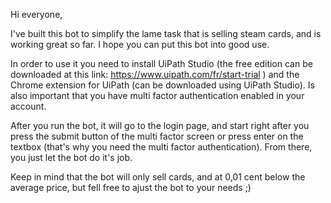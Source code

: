 Hi everyone,

I've built this bot to simplify the lame task that is selling steam cards, and is working great so far. I hope you can put this bot into 
good use.

In order to use it you need to install UiPath Studio (the free edition can be downloaded at this link: 
https://www.uipath.com/fr/start-trial ) and the Chrome extension for UiPath (can be downloaded using UiPath Studio). Is also important
that you have multi factor authentication enabled in your account.

After you run the bot, it will go to the login page, and start right after you press the submit button of the multi factor screen or press
enter on the textbox (that's why you need the multi factor authentication). From there, you just let the bot do it's job.

Keep in mind that the bot will only sell cards, and at 0,01 cent below the average price, but fell free to ajust the bot to your needs ;)
